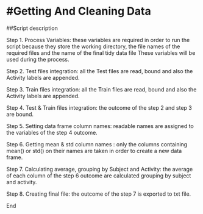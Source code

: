 #Getting And Cleaning Data 
=========================

##Script description

Step 1. Process Variables: these variables are required in order to run the script because they store the working directory, the file names of the required files 
and the name of the final tidy data file These variables will be used during the process.

Step 2. Test files integration: all the Test files are read, bound and also the Activity labels are appended.

Step 3. Train files integration: all the Train files are read, bound and also the Activity labels are appended.

Step 4. Test & Train files integration: the outcome of the step 2 and step 3 are bound.

Step 5. Setting data frame column names: readable names are assigned to the variables of the step 4 outcome.

Step 6. Getting mean & std column names : only the columns containing mean() or std() on their names are taken in order to create a new data frame.

Step 7. Calculating average, grouping by Subject and Activity: the average of each column of the step 6 outcome are calculated grouping by subject and
activity.

Step 8. Creating final file: the outcome of the step 7 is exported to txt file.

End



